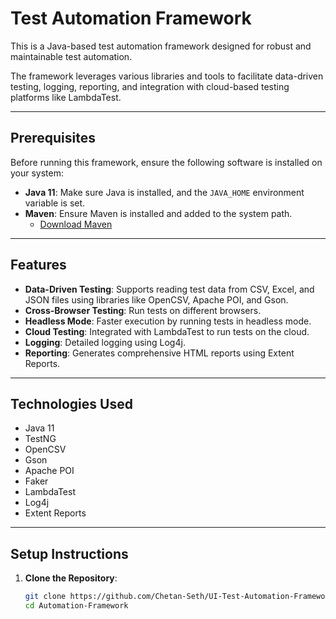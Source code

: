 # Test Automation Framework 

This is a Java-based test automation framework designed for robust and maintainable test automation.

The framework leverages various libraries and tools to facilitate data-driven testing, logging, reporting, and integration with cloud-based testing platforms like LambdaTest.

---

## Prerequisites

Before running this framework, ensure the following software is installed on your system:

- **Java 11**: Make sure Java is installed, and the `JAVA_HOME` environment variable is set.
- **Maven**: Ensure Maven is installed and added to the system path.
  - [Download Maven](https://maven.apache.org/download.cgi)

---

## Features

- **Data-Driven Testing**: Supports reading test data from CSV, Excel, and JSON files using libraries like OpenCSV, Apache POI, and Gson.
- **Cross-Browser Testing**: Run tests on different browsers.
- **Headless Mode**: Faster execution by running tests in headless mode.
- **Cloud Testing**: Integrated with LambdaTest to run tests on the cloud.
- **Logging**: Detailed logging using Log4j.
- **Reporting**: Generates comprehensive HTML reports using Extent Reports.

---

## Technologies Used

- Java 11
- TestNG
- OpenCSV
- Gson
- Apache POI
- Faker
- LambdaTest
- Log4j
- Extent Reports

---

## Setup Instructions

1. **Clone the Repository**:
   ```bash
   git clone https://github.com/Chetan-Seth/UI-Test-Automation-Framework.git
   cd Automation-Framework
